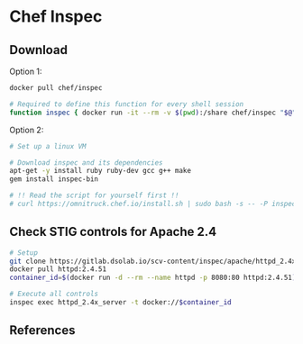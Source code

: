 # Chef Inspec

## Download

Option 1:

```bash
docker pull chef/inspec

# Required to define this function for every shell session
function inspec { docker run -it --rm -v $(pwd):/share chef/inspec "$@"; }
```

Option 2:

```bash
# Set up a linux VM

# Download inspec and its dependencies
apt-get -y install ruby ruby-dev gcc g++ make
gem install inspec-bin

# !! Read the script for yourself first !!
# curl https://omnitruck.chef.io/install.sh | sudo bash -s -- -P inspec
```

## Check STIG controls for Apache 2.4

```bash
# Setup
git clone https://gitlab.dsolab.io/scv-content/inspec/apache/httpd_2.4x_server.git
docker pull httpd:2.4.51
container_id=$(docker run -d --rm --name httpd -p 8080:80 httpd:2.4.51)

# Execute all controls
inspec exec httpd_2.4x_server -t docker://$container_id
```

## References

<!--
TODO
- Get a container running inspec to execute on another application container ?
  ```
  /opt/inspec/embedded/lib/ruby/2.7.0/socket.rb:1214:in `__connect_nonblock': No such file or directory - connect(2) for /var/run/docker.sock (Errno::ENOENT) (Excon::Error::Socket)
  ```
 -->
